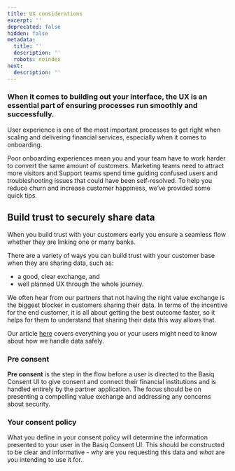```yaml
---
title: UX considerations
excerpt: ''
deprecated: false
hidden: false
metadata:
  title: ''
  description: ''
  robots: noindex
next:
  description: ''
---
```

### When it comes to building out your interface, the UX is an essential part of ensuring processes run smoothly and successfully.

User experience is one of the most important processes to get right when scaling and delivering financial services, especially when it comes to onboarding.

Poor onboarding experiences mean you and your team have to work harder to convert the same amount of customers. Marketing teams need to attract more visitors and Support teams spend time guiding confused users and troubleshooting issues that could have been self-resolved. To help you reduce churn and increase customer happiness, we’ve provided some quick tips.

## Build trust to securely share data

When you build trust with your customers early you ensure a seamless flow whether they are linking one or many banks.

There are a variety of ways you can build trust with your customer base when they are sharing data, such as:

* a good, clear exchange, and
* well planned UX through the whole journey. 

We often hear from our partners that not having the right value exchange is the biggest blocker in customers sharing their data. In terms of the incentive for the end customer, it is all about getting the best outcome faster, so it helps for them to understand that sharing their data this way allows that.

Our article [here](http://docs.basiq.io/en/articles/5298389-securely-connecting-your-data-with-basiq) covers everything you or your users might need to know about how we handle data safely.

### Pre consent

**Pre consent** is the step in the flow before a user is directed to the Basiq Consent UI to give consent and connect their financial institutions and is handled entirely by the partner application. The focus should be on presenting a compelling value exchange and addressing any concerns about security. 

### Your consent policy

What you define in your consent policy will determine the information presented to your user in the Basiq Consent UI. This should be constructed to be clear and informative - *why* are you requesting this data and *what* are you intending to use it for.
